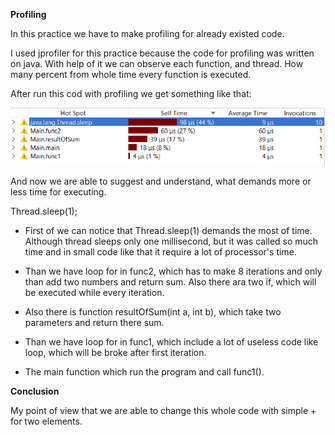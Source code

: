 **Profiling**

In this practice we have to make profiling for already existed code.


I used jprofiler for this practice because the code for profiling was written on java. 
With help of it we can observe each function, and thread.
How many percent from whole time every function is executed. 

After run this cod with profiling we get something like that:

![Test Image 1](images/1.png)

And now we are able to suggest and understand, what demands more or less time
for executing.

Thread.sleep(1);

- First of we can notice that Thread.sleep(1) demands the most of time.
Although thread sleeps only one millisecond, but it was called so much 
time and in small code like that it require a lot of processor's time.

- Than we have loop for in func2, which has to make 8 iterations and only than 
add two numbers and return sum. Also there ara two if, which will be executed 
while every iteration.

- Also there is function resultOfSum(int a, int b), which take two parameters 
and return there sum.

- Than we have loop for in func1, which include a lot of useless code like loop, 
which will be broke after first iteration.

- The main function which run the program and call func1().


**Conclusion**

My point of view that we are able to change this whole code with simple + for two elements.
